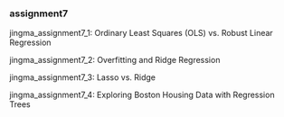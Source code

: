 ### assignment7

jingma_assignment7_1: Ordinary Least Squares (OLS) vs. Robust Linear Regression

jingma_assignment7_2: Overfitting and Ridge Regression

jingma_assignment7_3: Lasso vs. Ridge

jingma_assignment7_4: Exploring Boston Housing Data with Regression Trees
